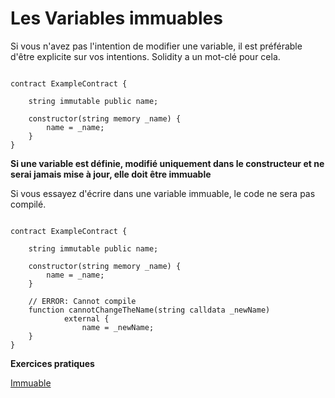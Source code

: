# **Les Variables immuables**

Si vous n'avez pas l'intention de modifier une variable, il est préférable d'être explicite sur vos intentions. Solidity a un mot-clé pour cela.

```solidity

contract ExampleContract {

    string immutable public name;

    constructor(string memory _name) {
        name = _name;
    }
}

```
**Si une variable est définie, modifié uniquement dans le constructeur et ne serai jamais mise à jour, elle doit être immuable**

Si vous essayez d'écrire dans une variable immuable, le code ne sera pas compilé.

```solidity

contract ExampleContract {

    string immutable public name;

    constructor(string memory _name) {
        name = _name;
    }

    // ERROR: Cannot compile
    function cannotChangeTheName(string calldata _newName) 
            external {
                name = _newName;
    }
}

```
**Exercices pratiques**

[Immuable](https://github.com/RareSkills/Solidity-Exercises/tree/main/Immutable)

